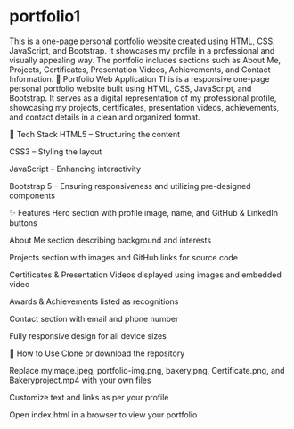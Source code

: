 # portfolio1
This is a one-page personal portfolio website created using HTML, CSS, JavaScript, and Bootstrap. It showcases my profile in a professional and visually appealing way. The portfolio includes sections such as About Me, Projects, Certificates, Presentation Videos, Achievements, and Contact Information.
📌 Portfolio Web Application
This is a responsive one-page personal portfolio website built using HTML, CSS, JavaScript, and Bootstrap. It serves as a digital representation of my professional profile, showcasing my projects, certificates, presentation videos, achievements, and contact details in a clean and organized format.

🧰 Tech Stack
HTML5 – Structuring the content

CSS3 – Styling the layout

JavaScript – Enhancing interactivity

Bootstrap 5 – Ensuring responsiveness and utilizing pre-designed components

✨ Features
Hero section with profile image, name, and GitHub & LinkedIn buttons

About Me section describing background and interests

Projects section with images and GitHub links for source code

Certificates & Presentation Videos displayed using images and embedded video

Awards & Achievements listed as recognitions

Contact section with email and phone number

Fully responsive design for all device sizes

🧾 How to Use
Clone or download the repository

Replace myimage.jpeg, portfolio-img.png, bakery.png, Certificate.png, and Bakeryproject.mp4 with your own files

Customize text and links as per your profile

Open index.html in a browser to view your portfolio
